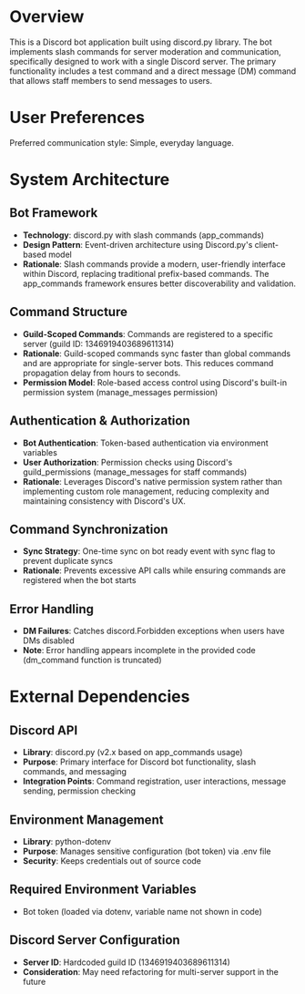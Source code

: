 # Overview

This is a Discord bot application built using discord.py library. The bot implements slash commands for server moderation and communication, specifically designed to work with a single Discord server. The primary functionality includes a test command and a direct message (DM) command that allows staff members to send messages to users.

# User Preferences

Preferred communication style: Simple, everyday language.

# System Architecture

## Bot Framework
- **Technology**: discord.py with slash commands (app_commands)
- **Design Pattern**: Event-driven architecture using Discord.py's client-based model
- **Rationale**: Slash commands provide a modern, user-friendly interface within Discord, replacing traditional prefix-based commands. The app_commands framework ensures better discoverability and validation.

## Command Structure
- **Guild-Scoped Commands**: Commands are registered to a specific server (guild ID: 1346919403689611314)
- **Rationale**: Guild-scoped commands sync faster than global commands and are appropriate for single-server bots. This reduces command propagation delay from hours to seconds.
- **Permission Model**: Role-based access control using Discord's built-in permission system (manage_messages permission)

## Authentication & Authorization
- **Bot Authentication**: Token-based authentication via environment variables
- **User Authorization**: Permission checks using Discord's guild_permissions (manage_messages for staff commands)
- **Rationale**: Leverages Discord's native permission system rather than implementing custom role management, reducing complexity and maintaining consistency with Discord's UX.

## Command Synchronization
- **Sync Strategy**: One-time sync on bot ready event with sync flag to prevent duplicate syncs
- **Rationale**: Prevents excessive API calls while ensuring commands are registered when the bot starts

## Error Handling
- **DM Failures**: Catches discord.Forbidden exceptions when users have DMs disabled
- **Note**: Error handling appears incomplete in the provided code (dm_command function is truncated)

# External Dependencies

## Discord API
- **Library**: discord.py (v2.x based on app_commands usage)
- **Purpose**: Primary interface for Discord bot functionality, slash commands, and messaging
- **Integration Points**: Command registration, user interactions, message sending, permission checking

## Environment Management
- **Library**: python-dotenv
- **Purpose**: Manages sensitive configuration (bot token) via .env file
- **Security**: Keeps credentials out of source code

## Required Environment Variables
- Bot token (loaded via dotenv, variable name not shown in code)

## Discord Server Configuration
- **Server ID**: Hardcoded guild ID (1346919403689611314)
- **Consideration**: May need refactoring for multi-server support in the future